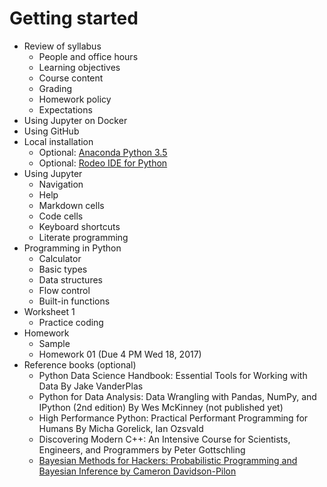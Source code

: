 # Getting started

- Review of syllabus
    - People and office hours
    - Learning objectives
    - Course content
    - Grading
    - Homework policy
    - Expectations
- Using Jupyter on Docker
- Using GitHub
- Local installation
    - Optional: [Anaconda Python 3.5](https://www.continuum.io/downloads)
    - Optional: [Rodeo IDE for Python](http://rodeo.yhat.com)
- Using Jupyter
    - Navigation
    - Help
    - Markdown cells
    - Code cells
    - Keyboard shortcuts
    - Literate programming
- Programming in Python
    - Calculator
    - Basic types
    - Data structures
    - Flow control
    - Built-in functions
- Worksheet 1
    - Practice coding
- Homework
    - Sample
    - Homework 01 (Due 4 PM Wed 18, 2017)
- Reference books (optional)
    - Python Data Science Handbook: Essential Tools for Working with Data By Jake VanderPlas
    - Python for Data Analysis: Data Wrangling with Pandas, NumPy, and IPython (2nd edition) By Wes McKinney (not published yet)
    - High Performance Python: Practical Performant Programming for Humans By Micha Gorelick, Ian Ozsvald
    - Discovering Modern C++: An Intensive Course for Scientists, Engineers, and Programmers by Peter Gottschling
    - [Bayesian Methods for Hackers: Probabilistic Programming and Bayesian Inference by Cameron Davidson-Pilon](http://camdavidsonpilon.github.io/Probabilistic-Programming-and-Bayesian-Methods-for-Hackers/)
